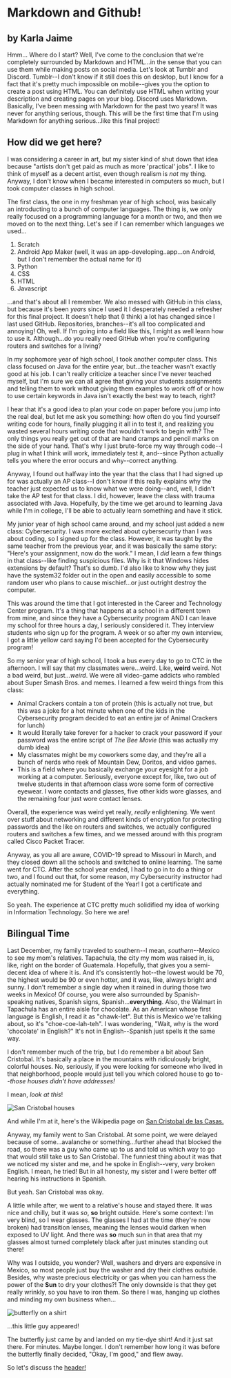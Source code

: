 # Markdown and Github!
## by Karla Jaime

Hmm... Where do I start? Well, I've come to the conclusion that we're completely surrounded by Markdown and HTML...in the sense that you can use them while making posts on social media. Let's look at Tumblr and Discord. Tumblr--I don't know if it still does this on desktop, but I know for a fact that it's pretty much impossible on mobile--gives you the option to create a post using HTML. You can definitely use HTML when writing your description and creating pages on your blog. Discord uses Markdown. Basically, I've been messing with Markdown for the past two years! It was never for anything serious, though. This will be the first time that I'm using Markdown for anything serious...like this final project!

## How did we get here?

I was considering a career in art, but my sister kind of shut down that idea because "artists don't get paid as much as more 'practical' jobs". I like to think of myself as a decent artist, even though realism is *not* my thing. Anyway, I don't know when I became interested in computers so much, but I took computer classes in high school.

The first class, the one in my freshman year of high school, was basically an introducting to a bunch of computer languages. The thing is, we only really focused on a programming language for a month or two, and then we moved on to the next thing. Let's see if I can remember which languages we used...

1. Scratch
2. Android App Maker (well, it was an app-developing..app...on Android, but I don't remember the actual name for it)
3. Python
4. CSS
5. HTML
6. Javascript

...and that's about all I remember. We also messed with GitHub in this class, but because it's been *years* since I used it I desperately needed a refresher for this final project. It doesn't help that (I think) a lot has changed since I last used GitHub. Repositories, branches--it's all too complicated and annoying! Oh, well. If I'm going into a field like this, I might as well learn how to use it. Although...do you really need GitHub when you're configuring routers and switches for a living?

In my sophomore year of high school, I took another computer class. This class focused on Java for the entire year, but...the teacher wasn't exactly good at his job. I can't really criticize a teacher since I've never teached myself, but I'm sure we can all agree that giving your students assignments and telling them to work without giving them examples to work off of or how to use certain keywords in Java isn't exactly the best way to teach, right?

I hear that it's a good idea to plan your code on paper before you jump into the real deal, but let me ask you something: how often do you find yourself writing code for hours, finally plugging it all in to test it, and realizing you wasted several hours writing code that wouldn't work to begin with? The only things you really get out of that are hand cramps and pencil marks on the side of your hand. That's why I just brute-force my way through code--I plug in what I think will work, immediately test it, and--since Python actually tells you where the error occurs and why--correct anything.

Anyway, I found out halfway into the year that the class that I had signed up for was actually an AP class--I don't know if this really explains why the teacher just expected us to know what we were doing--and, well, I didn't take the AP test for that class. I did, however, leave the class with trauma associated with Java. Hopefully, by the time we get around to learning Java while I'm in college, I'll be able to actually learn something and have it stick.

My junior year of high school came around, and my school just added a new class: Cybersecurity. I was more excited about cybersecurity than I was about coding, so I signed up for the class. However, it was taught by the same teacher from the previous year, and it was basically the same story: "Here's your assignment, now do the work." I mean, I *did* learn a few things in that class--like finding suspicious files. Why is it that Windows hides extensions by default? That's so dumb. I'd also like to know why they just have the system32 folder out in the open and easily accessible to some random user who plans to cause mischief...or just outright destroy the computer.

This was around the time that I got interested in the Career and Technology Center program. It's a thing that happens at a school in a different town from mine, and since they have a Cybersecurity program AND I can leave my school for three hours a day, I seriously considered it. They interview students who sign up for the program. A week or so after my own interview, I got a little yellow card saying I'd been accepted for the Cybersecurity program!

So my senior year of high school, I took a bus every day to go to CTC in the afternoon. I will say that my classmates were...weird. Like, **weird** weird. Not a bad weird, but just...*weird*. We were all video-game addicts who rambled about Super Smash Bros. and memes. I learned a few weird things from this class:

* Animal Crackers contain a ton of protein (this is actually not true, but this was a joke for a hot minute when one of the kids in the Cybersecurity program decided to eat an entire jar of Animal Crackers for lunch)
* It would literally take forever for a hacker to crack your password if your password was the entire script of *The Bee Movie* (this was actually my dumb idea)
* My classmates might be my coworkers some day, and they're all a bunch of nerds who reek of Mountain Dew, Doritos, and video games.
* This is a field where you basically exchange your eyesight for a job working at a computer. Seriously, everyone except for, like, two out of twelve students in that afternoon class wore some form of corrective eyewear. I wore contacts and glasses, five other kids wore glasses, and the remaining four just wore contact lenses.

Overall, the experience was weird yet really, *really* enlightening. We went over stuff about networking and different kinds of encryption for protecting passwords and the like on routers and switches, we actually configured routers and switches a few times, and we messed around with this program called Cisco Packet Tracer.

Anyway, as you all are aware, COVID-19 spread to Missouri in March, and they closed down all the schools and switched to online learning. The same went for CTC. After the school year ended, I had to go in to do a thing or two, and I found out that, for some reason, my Cybersecurity instructor had actually nominated me for Student of the Year! I got a certificate and everything.

So yeah. The experience at CTC pretty much solidified my idea of working in Information Technology. So here we are!

## Bilingual Time

Last December, my family traveled to southern--I mean, *southern*--Mexico to see my mom's relatives. Tapachula, the city my mom was raised in, is, like, right on the border of Guatemala. Hopefully, that gives you a semi-decent idea of where it is. And it's consistently hot--the lowest would be 70, the highest would be 90 or even hotter, and it was, like, always bright and sunny. I don't remember a single day when it rained in during those two weeks in Mexico! Of course, you were also surrounded by Spanish-speaking natives, Spanish signs, Spanish...**everything**. Also, the Walmart in Tapachula has an entire aisle for chocolate. As an American whose first language is English, I read it as "chawk-let". But this is Mexico we're talking about, so it's "choe-coe-lah-teh". I was wondering, "Wait, why is the word 'chocolate' in English?" It's not in English--Spanish just spells it the same way.

I don't remember much of the trip, but I do remember a bit about San Cristobal. It's basically a place in the mountains with ridiculously bright, colorful houses. No, seriously, if you were looking for someone who lived in that neighborhood, people would just tell you which colored house to go to--*those houses didn't have addresses!*

I mean, *look at this*!

![San Cristobal houses](https://www.filmingperu.com/wp-content/uploads/2019/12/SAN-CRISTOBAL-04.jpg)

And while I'm at it, here's the Wikipedia page on [San Cristobal de las Casas.](https://en.wikipedia.org/wiki/San_Crist%C3%B3bal_de_las_Casas)

Anyway, my family went to San Cristobal. At some point, we were delayed because of some...avalanche or something...further ahead that blocked the road, so there was a guy who came up to us and told us which way to go that would still take us to San Cristobal. The funniest thing about it was that we noticed my sister and me, and he spoke in English--very, *very* broken English. I mean, he tried! But in all honesty, my sister and I were better off hearing his instructions in Spanish.

But yeah. San Cristobal was okay.

A little while after, we went to a relative's house and stayed there. It was nice and chilly, but it was *so*, **so** bright outside. Here's some context: I'm very blind, so I wear glasses. The glasses I had at the time (they're now broken) had transition lenses, meaning the lenses would darken when exposed to UV light. And there was **so** much sun in that area that my glasses almost turned completely black after just minutes standing out there!

Why was I outside, you wonder? Well, washers and dryers are expensive in Mexico, so most people just buy the washer and dry their clothes outside. Besides, why waste precious electricity or gas when you can harness the power of the **Sun** to dry your clothes?! The only downside is that they get really wrinkly, so you have to iron them. So there I was, hanging up clothes and minding my own business when...

![butterfly on a shirt](https://user-images.githubusercontent.com/70150464/101841701-1309fc80-3b0c-11eb-8776-88fc4f0cc97c.jpg)

...this little guy appeared!

The butterfly just came by and landed on my tie-dye shirt! And it just sat there. For minutes. Maybe longer. I don't remember how long it was before the butterfly finally decided, "Okay, I'm good," and flew away.

So let's discuss the [header!](#bilingual_time)
